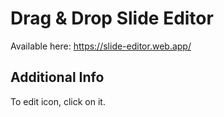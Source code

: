 # Drag & Drop Slide Editor
Available here: https://slide-editor.web.app/

## Additional Info
To edit icon, click on it.
